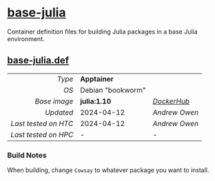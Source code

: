 # [base-julia](/software/Julia/base-julia)

Container definition files for building Julia packages in a base Julia environment. 

## [base-julia.def](base-julia.def)

| | | |
| ---: | :--- | :--- |
| *Type* | **Apptainer** | |
| *OS* | Debian "bookworm" | |
| *Base image* | **julia:1.10** | *[DockerHub](https://hub.docker.com/layers/library/julia/1.10.2-bookworm/images/sha256-9e937d5a591b59f2680e7c5d665bf96ad80029034f22638564ae59ad52b472b6?context=explore)* |
| *Updated* | 2024-04-12 | *Andrew Owen* |
| *Last tested on HTC* | 2024-04-12 | *Andrew Owen* |
| *Last tested on HPC* | - | - |

### Build Notes

When building, change `Cowsay` to whatever package you want to install. 

